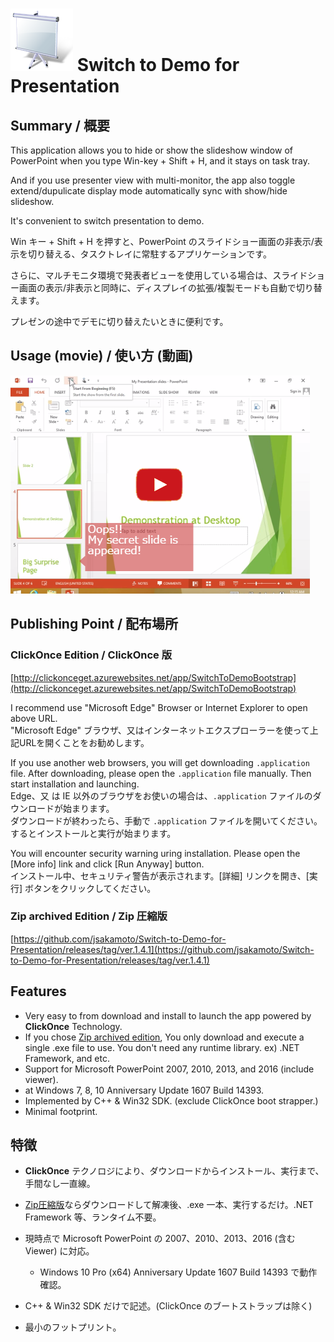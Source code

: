 # ![favicon](contents/SlideShow_256.png) Switch to Demo for Presentation

## Summary / 概要

This application allows you to hide or show the slideshow window of PowerPoint when you type Win-key + Shift + H, and it stays on task tray.

And if you use presenter view with multi-monitor, the app also toggle extend/dupulicate display mode automatically sync with show/hide slideshow.

It's convenient to switch presentation to demo.

Win キー + Shift + H を押すと、PowerPoint のスライドショー画面の非表示/表示を切り替える、タスクトレイに常駐するアプリケーションです。

さらに、マルチモニタ環境で発表者ビューを使用している場合は、スライドショー画面の表示/非表示と同時に、ディスプレイの拡張/複製モードも自動で切り替えます。

プレゼンの途中でデモに切り替えたいときに便利です。

## Usage (movie) / 使い方 (動画)

[![thumbnail of usage movie](contents/thumbnail-of-movie.png)](https://youtu.be/MbPbKf_mCaw)

## Publishing Point / 配布場所

### ClickOnce Edition / ClickOnce 版

[http://clickonceget.azurewebsites.net/app/SwitchToDemoBootstrap](http://clickonceget.azurewebsites.net/app/SwitchToDemoBootstrap)

I recommend use "Microsoft Edge" Browser or Internet Explorer to open above URL.  
"Microsoft Edge" ブラウザ、又はインターネットエクスプローラーを使って上記URLを開くことをお勧めします。

If you use another web browsers, you will get downloading `.application` file. After downloading, please open the `.application` file manually. Then start installation and launching.  
Edge、又 は IE 以外のブラウザをお使いの場合は、`.application` ファイルのダウンロードが始まります。  
ダウンロードが終わったら、手動で `.application` ファイルを開いてください。  
するとインストールと実行が始まります。

You will encounter security warning uring installation. Please open the [More info] link and click [Run Anyway] button.  
インストール中、セキュリティ警告が表示されます。[詳細] リンクを開き、[実行] ボタンをクリックしてください。

### Zip archived Edition / Zip 圧縮版

[https://github.com/jsakamoto/Switch-to-Demo-for-Presentation/releases/tag/ver.1.4.1](https://github.com/jsakamoto/Switch-to-Demo-for-Presentation/releases/tag/ver.1.4.1)

## Features

- Very easy to from download and install to launch the app powered by **ClickOnce** Technology.
 - If you chose [Zip archived edition](https://github.com/jsakamoto/Switch-to-Demo-for-Presentation/releases/tag/ver.1.4.1), You only download and execute a single .exe file to use. You don't need any runtime library. ex) .NET Framework, and etc.
- Support for Microsoft PowerPoint 2007, 2010, 2013, and 2016 (include viewer).
 - at Windows 7, 8, 10 Anniversary Update 1607 Build 14393. 
- Implemented by C++ & Win32 SDK. (exclude ClickOnce boot strapper.)
 - Minimal footprint.


## 特徴

- **ClickOnce** テクノロジにより、ダウンロードからインストール、実行まで、手間なし一直線。
 - [Zip圧縮版](https://github.com/jsakamoto/Switch-to-Demo-for-Presentation/releases/tag/ver.1.4.1)ならダウンロードして解凍後、.exe 一本、実行するだけ。.NET Framework 等、ランタイム不要。

- 現時点で Microsoft PowerPoint の 2007、2010、2013、2016 (含む Viewer) に対応。
  - Windows 10 Pro (x64) Anniversary Update 1607 Build 14393 で動作確認。
- C++ & Win32 SDK だけで記述。(ClickOnce のブートストラップは除く)
 - 最小のフットプリント。
